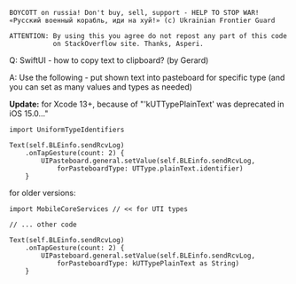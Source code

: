 ```
BOYCOTT on russia! Don't buy, sell, support - HELP TO STOP WAR!
«Русский военный корабль, иди на хуй!» (c) Ukrainian Frontier Guard

ATTENTION: By using this you agree do not repost any part of this code
           on StackOverflow site. Thanks, Asperi.
```

Q: SwiftUI - how to copy text to clipboard? (by Gerard)

A: Use the following - put shown text into pasteboard for specific type (and you can set as many values and types as needed)


**Update:** for Xcode 13+, because of "'kUTTypePlainText' was deprecated in iOS 15.0..."

```
import UniformTypeIdentifiers

Text(self.BLEinfo.sendRcvLog)
    .onTapGesture(count: 2) {
        UIPasteboard.general.setValue(self.BLEinfo.sendRcvLog,
            forPasteboardType: UTType.plainText.identifier)
    }
```

for older versions:

```
import MobileCoreServices // << for UTI types

// ... other code

Text(self.BLEinfo.sendRcvLog)
    .onTapGesture(count: 2) {
        UIPasteboard.general.setValue(self.BLEinfo.sendRcvLog, 
            forPasteboardType: kUTTypePlainText as String)
    }
```
